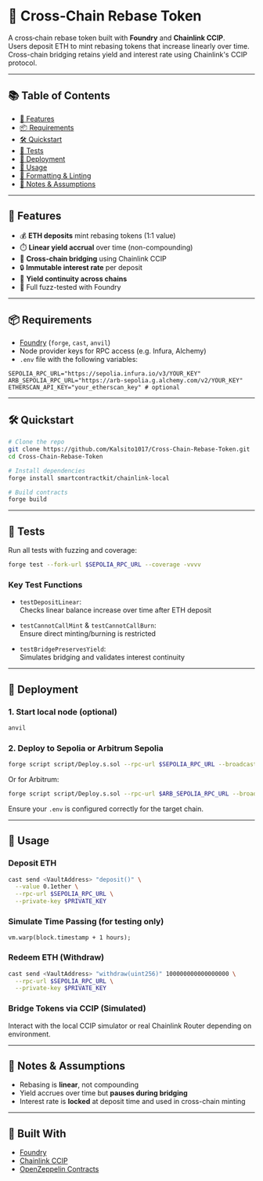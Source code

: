 # 🌉 Cross‑Chain Rebase Token

A cross‑chain rebase token built with **Foundry** and **Chainlink CCIP**.  
Users deposit ETH to mint rebasing tokens that increase linearly over time.  
Cross-chain bridging retains yield and interest rate using Chainlink's CCIP protocol.

---

## 📚 Table of Contents

- [🚀 Features](#-features)
- [📦 Requirements](#-requirements)
- [🛠️ Quickstart](#️-quickstart)
- [🧪 Tests](#-tests)
- [🧩 Deployment](#-deployment)
- [🧾 Usage](#-usage)
- [📏 Formatting & Linting](#-formatting--linting)
- [🧠 Notes & Assumptions](#-notes--assumptions)

---

## 🚀 Features

- 💰 **ETH deposits** mint rebasing tokens (1:1 value)
- ⏱️ **Linear yield accrual** over time (non-compounding)
- 🌉 **Cross-chain bridging** using Chainlink CCIP
- 🔒 **Immutable interest rate** per deposit
- 🔄 **Yield continuity across chains**
- 🧪 Full fuzz-tested with Foundry

---

## 📦 Requirements

- [Foundry](https://book.getfoundry.sh/getting-started/installation) (`forge`, `cast`, `anvil`)
- Node provider keys for RPC access (e.g. Infura, Alchemy)
- `.env` file with the following variables:

```env
SEPOLIA_RPC_URL="https://sepolia.infura.io/v3/YOUR_KEY"
ARB_SEPOLIA_RPC_URL="https://arb-sepolia.g.alchemy.com/v2/YOUR_KEY"
ETHERSCAN_API_KEY="your_etherscan_key" # optional
```

---

## 🛠️ Quickstart

```bash
# Clone the repo
git clone https://github.com/Kalsito1017/Cross-Chain-Rebase-Token.git
cd Cross-Chain-Rebase-Token

# Install dependencies
forge install smartcontractkit/chainlink-local

# Build contracts
forge build
```

---

## 🧪 Tests

Run all tests with fuzzing and coverage:

```bash
forge test --fork-url $SEPOLIA_RPC_URL --coverage -vvvv
```

### Key Test Functions

- `testDepositLinear`:  
  Checks linear balance increase over time after ETH deposit

- `testCannotCallMint` & `testCannotCallBurn`:  
  Ensure direct minting/burning is restricted

- `testBridgePreservesYield`:  
  Simulates bridging and validates interest continuity

---

## 🧩 Deployment

### 1. Start local node (optional)

```bash
anvil
```

### 2. Deploy to Sepolia or Arbitrum Sepolia

```bash
forge script script/Deploy.s.sol --rpc-url $SEPOLIA_RPC_URL --broadcast --verify
```

Or for Arbitrum:

```bash
forge script script/Deploy.s.sol --rpc-url $ARB_SEPOLIA_RPC_URL --broadcast
```

Ensure your `.env` is configured correctly for the target chain.

---

## 🧾 Usage

### Deposit ETH

```bash
cast send <VaultAddress> "deposit()" \
  --value 0.1ether \
  --rpc-url $SEPOLIA_RPC_URL \
  --private-key $PRIVATE_KEY
```

### Simulate Time Passing (for testing only)

```solidity
vm.warp(block.timestamp + 1 hours);
```

### Redeem ETH (Withdraw)

```bash
cast send <VaultAddress> "withdraw(uint256)" 100000000000000000 \
  --rpc-url $SEPOLIA_RPC_URL \
  --private-key $PRIVATE_KEY
```

### Bridge Tokens via CCIP (Simulated)

Interact with the local CCIP simulator or real Chainlink Router depending on environment.

---

## 🧠 Notes & Assumptions

- Rebasing is **linear**, not compounding
- Yield accrues over time but **pauses during bridging**
- Interest rate is **locked** at deposit time and used in cross-chain minting

---

## 👷 Built With

- [Foundry](https://book.getfoundry.sh/)
- [Chainlink CCIP](https://chain.link/cross-chain)
- [OpenZeppelin Contracts](https://github.com/OpenZeppelin/openzeppelin-contracts)

